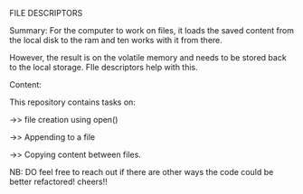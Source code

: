 FILE DESCRIPTORS

Summary: For the computer to work on files, it loads the saved content from the local disk to the ram and ten works with it from there.

However, the result is on the volatile memory and needs to be stored back to the local storage.  FIle descriptors help with this.

Content:

This repository contains tasks on:

->> file creation using open()

->> Appending to a file

->> Copying content between files.


NB: DO feel free to reach out if there are other ways the code could be better refactored! cheers!!
